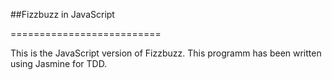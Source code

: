 ##Fizzbuzz in JavaScript

==========================

This is the JavaScript version of Fizzbuzz.
This programm has been written using Jasmine for TDD.